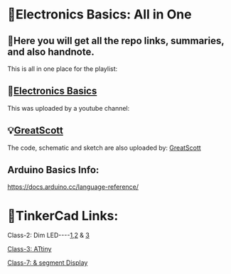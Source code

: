 # 🎲Electronics Basics: All in One

🍎Here you will get all the repo links, summaries, and also handnote.
-
This is all in one place for the playlist:

🔌[Electronics Basics](https://youtube.com/playlist?list=PLAROrg3NQn7cyu01HpOv5BWo217XWBZu0&si=VdLCcgqE9h_50k6p)
-
This was uploaded by a youtube channel:

💡[GreatScott](https://youtube.com/@greatscottlab?si=hlbHd8CvzHosgsCy)
-
The code, schematic and sketch are also uploaded by: [GreatScott](https://youtube.com/@greatscottlab?si=hlbHd8CvzHosgsCy)

Arduino Basics Info: 
-
https://docs.arduino.cc/language-reference/


# 🍏TinkerCad Links:
Class-2: Dim LED----[1](https://www.tinkercad.com/things/kyTZ6RSiEWP-dimming-led),[2](https://www.tinkercad.com/things/lAr3E8FPzA4-dimming-led-using-ne555-timer-icincomplete) & [3](https://www.tinkercad.com/things/77rCoZOhr5L-dimming-led-strip-using-ne555-timer-ic-and-n-mosfetincomplete)

[Class-3: ATtiny](https://www.tinkercad.com/things/gKVnP058Hqq-attiny-85)

[Class-7: & segment Display](https://www.tinkercad.com/things/6DQgVFrZLWs-7-segment-display)
